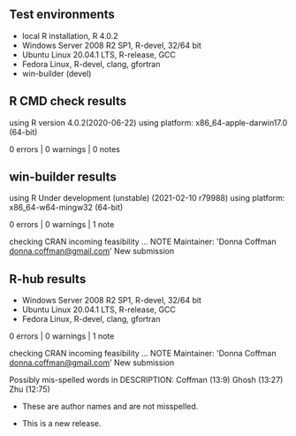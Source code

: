 ## Test environments
* local R installation, R 4.0.2
* Windows Server 2008 R2 SP1, R-devel, 32/64 bit
* Ubuntu Linux 20.04.1 LTS, R-release, GCC
* Fedora Linux, R-devel, clang, gfortran
* win-builder (devel)

## R CMD check results
using R version 4.0.2(2020-06-22)
using platform: x86_64-apple-darwin17.0 (64-bit)

0 errors | 0 warnings | 0 notes

## win-builder results
using R Under development (unstable) (2021-02-10 r79988)
using platform: x86_64-w64-mingw32 (64-bit)

0 errors | 0 warnings | 1 note

checking CRAN incoming feasibility ... NOTE
   Maintainer: 'Donna Coffman <donna.coffman@gmail.com>'
   New submission
   
## R-hub results

* Windows Server 2008 R2 SP1, R-devel, 32/64 bit
* Ubuntu Linux 20.04.1 LTS, R-release, GCC
* Fedora Linux, R-devel, clang, gfortran

0 errors | 0 warnings | 1 note

checking CRAN incoming feasibility ... NOTE
   Maintainer: 'Donna Coffman <donna.coffman@gmail.com>'
   New submission

 Possibly mis-spelled words in DESCRIPTION:
  Coffman (13:9)
  Ghosh (13:27)
  Zhu (12:75)

* These are author names and are not misspelled.

* This is a new release.
